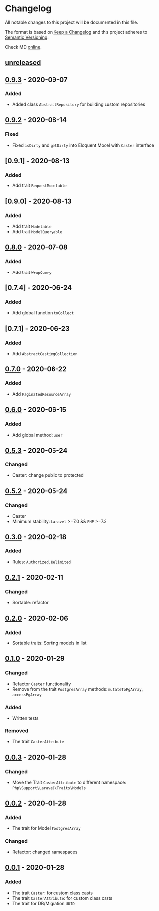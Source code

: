 # Changelog

All notable changes to this project will be documented in this file.

The format is based on [Keep a Changelog][keepachangelog]
and this project adheres to [Semantic Versioning][semver].

Check MD [online][check-online].

## [unreleased]

## [0.9.3] - 2020-09-07

### Added

- Added class `AbstractRepository` for building custom repositories

## [0.9.2] - 2020-08-14

### Fixed

- Fixed `isDirty` and `getDirty` into Eloquent Model with `Caster` interface

## [0.9.1] - 2020-08-13

### Added

- Add trait `RequestModelable`

## [0.9.0] - 2020-08-13

### Added

- Add trait `Modelable`
- Add trait `ModelQueryable`

## [0.8.0] - 2020-07-08

### Added

- Add trait `WrapQuery`

## [0.7.4] - 2020-06-24

### Added

- Add global function `toCollect`

## [0.7.1] - 2020-06-23

### Added

- Add `AbstractCastingCollection`

## [0.7.0] - 2020-06-22

### Added

- Add `PaginatedResourceArray`

## [0.6.0] - 2020-06-15

### Added

- Add global method: `user`

## [0.5.3] - 2020-05-24

### Changed

- Caster: change public to protected

## [0.5.2] - 2020-05-24

### Changed

- Caster
- Minimum stability: `Laravel` >=7.0 && `PHP` >=7.3

## [0.3.0] - 2020-02-18

### Added

- Rules: `Authorized`, `Delimited`

## [0.2.1] - 2020-02-11

### Changed

- Sortable: refactor

## [0.2.0] - 2020-02-06

### Added

- Sortable traits: Sorting models in list

## [0.1.0] - 2020-01-29

### Changed

- Refactor `Caster` functionality
- Remove from the trait `PostgresArray` methods: `mutateToPgArray`, `accessPgArray`

### Added

- Written tests

### Removed

- The trait `CasterAttribute`

## [0.0.3] - 2020-01-28

### Changed

- Move the Trait `CasterAttribute` to different namespace: `Php\Support\Laravel\Traits\Models`

## [0.0.2] - 2020-01-28

### Added

- The trait for Model `PostgresArray`

### Changed

- Refactor: changed namespaces

## [0.0.1] - 2020-01-28

### Added

- The trait `Caster`: for custom class casts
- The trait `CasterAttribute`: for custom class casts
- The trait for DB/Migration `UUID`

[unreleased]: https://github.com/efureev/laravel-support/compare/v0.9.3...HEAD
[0.9.3]: https://github.com/efureev/laravel-support/compare/v0.9.2...v0.9.3
[0.9.2]: https://github.com/efureev/laravel-support/compare/v0.9.0...v0.9.2
[0.8.0]: https://github.com/efureev/laravel-support/compare/v0.8.0...v0.9.0
[0.8.0]: https://github.com/efureev/laravel-support/compare/v0.7.0...v0.8.0
[0.7.0]: https://github.com/efureev/laravel-support/compare/v0.6.0...v0.7.0
[0.6.0]: https://github.com/efureev/laravel-support/compare/v0.5.3...v0.6.0
[0.5.3]: https://github.com/efureev/laravel-support/compare/v0.5.2...v0.5.3
[0.5.2]: https://github.com/efureev/laravel-support/compare/v0.3.0...v0.5.2
[0.3.0]: https://github.com/efureev/laravel-support/compare/v0.2.1...v0.3.0
[0.2.1]: https://github.com/efureev/laravel-support/compare/v0.2.0...v0.2.1
[0.2.0]: https://github.com/efureev/laravel-support/compare/v0.1.0...v0.2.0
[0.1.0]: https://github.com/efureev/laravel-support/compare/v0.0.3...v0.1.0
[0.0.3]: https://github.com/efureev/laravel-support/compare/v0.0.2...v0.0.3
[0.0.2]: https://github.com/efureev/laravel-support/compare/v0.0.1...v0.0.2
[0.0.1]: https://github.com/efureev/laravel-support/releases/tag/v0.0.1

[keepachangelog]:https://keepachangelog.com/en/1.1.0/
[semver]:https://semver.org/spec/v2.0.0.html
[check-online]:https://dlaa.me/markdownlint
